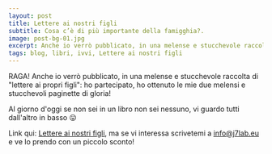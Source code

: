 ```yaml
---
layout: post
title: Lettere ai nostri figli
subtitle: Cosa c’è di più importante della famigghia?.
image: post-bg-01.jpg
excerpt: Anche io verrò pubblicato, in una melense e stucchevole raccolta di "lettere ai propri figli"
tags: blog, libri, ivvi, Lettere ai nostri figli
---
```


RAGA! Anche io verrò pubblicato, in una melense e stucchevole raccolta di "lettere ai propri figli": ho partecipato, ho ottenuto le mie due melensi e stucchevoli paginette di gloria!

Al giorno d'oggi se non sei in un libro non sei nessuno, vi guardo tutti dall'altro in basso 😛

Link qui: [Lettere ai nostri figli](https://www.ivvi.it/product/lettere-ai-nostri-figli/), ma se vi interessa scrivetemi a [info@j7lab.eu](mailto:info@j7lab.eu) e ve lo prendo con un piccolo sconto!
